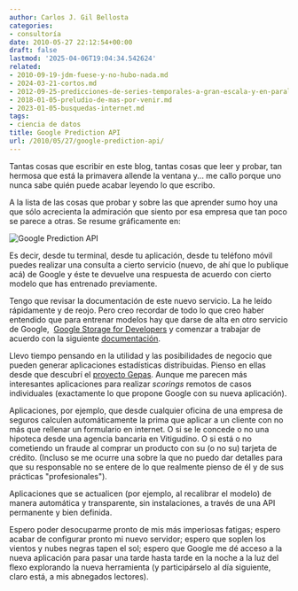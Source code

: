 ```yaml
---
author: Carlos J. Gil Bellosta
categories:
- consultoría
date: 2010-05-27 22:12:54+00:00
draft: false
lastmod: '2025-04-06T19:04:34.542624'
related:
- 2010-09-19-jdm-fuese-y-no-hubo-nada.md
- 2024-03-21-cortos.md
- 2012-09-25-predicciones-de-series-temporales-a-gran-escala-y-en-paralelo-con-r.md
- 2018-01-05-preludio-de-mas-por-venir.md
- 2023-01-05-busquedas-internet.md
tags:
- ciencia de datos
title: Google Prediction API
url: /2010/05/27/google-prediction-api/
---
```


Tantas cosas que escribir en este blog, tantas cosas que leer y probar, tan hermosa que está la primavera allende la ventana y... me callo porque uno nunca sabe quién puede acabar leyendo lo que escribo.

A la lista de las cosas que probar y sobre las que aprender sumo hoy una que sólo acrecienta la admiración que siento por esa empresa que tan poco se parece a otras. Se resume gráficamente en:


[](http://code.google.com/apis/predict/images/french.png#center)![Google Prediction API](http://code.google.com/apis/predict/images/french.png#center)



Es decir, desde tu terminal, desde tu aplicación, desde tu teléfono móvil puedes realizar una consulta a cierto servicio (nuevo, de ahí que lo publique acá) de Google y éste te devuelve una respuesta de acuerdo con cierto modelo que has entrenado previamente.

Tengo que revisar la documentación de este nuevo servicio. La he leído rápidamente y de reojo. Pero creo recordar de todo lo que creo haber entendido que para entrenar modelos hay que darse de alta en otro servicio de Google,  [Google Storage for Developers](http://code.google.com/intl/es-ES/apis/storage/) y comenzar a trabajar de acuerdo con la siguiente [documentación](http://code.google.com/intl/es-ES/apis/predict/docs/developer-guide.html).

Llevo tiempo pensando en la utilidad y las posibilidades de negocio que pueden generar aplicaciones estadísticas distribuidas. Pienso en ellas desde que descubrí el [proyecto Gepas](http://gepas.bioinfo.cipf.es/). Aunque me parecen más interesantes aplicaciones para realizar _scorings_ remotos de casos individuales (exactamente lo que propone Google con su nueva aplicación).

Aplicaciones, por ejemplo, que desde cualquier oficina de una empresa de seguros calculen automáticamente la prima que aplicar a un cliente con no más que rellenar un formulario en internet. O si se le concede o no una hipoteca desde una agencia bancaria en Vitigudino. O si está o no cometiendo un fraude al comprar un producto con su (o no su) tarjeta de crédito. (Incluso se me ocurre una sobre la que no puedo dar detalles para que su responsable no se entere de lo que realmente pienso de él y de sus prácticas "profesionales").

Aplicaciones que se actualicen (por ejemplo, al recalibrar el modelo) de manera automática y transparente, sin instalaciones, a través de una API permanente y bien definida.

Espero poder desocuparme pronto de mis más imperiosas fatigas; espero acabar de configurar pronto mi nuevo servidor; espero que soplen los vientos y nubes negras tapen el sol; espero que Google me dé acceso a la nueva aplicación para pasar una tarde hasta tarde en la noche a la luz del flexo explorando la nueva herramienta (y participárselo al día siguiente, claro está, a mis abnegados lectores).